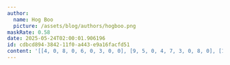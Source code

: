 ```yaml
---
author:
  name: Hog Boo
  picture: /assets/blog/authors/hogboo.png
maskRate: 0.58
date: 2025-05-24T02:00:01.906196
id: cdbcd894-3842-11f0-a443-e9a16facfd51
content: '[[4, 0, 8, 0, 6, 0, 3, 0, 0], [9, 5, 0, 4, 7, 3, 0, 8, 0], [1, 0, 0, 0, 5, 0, 0, 0, 0], [0, 9, 0, 0, 0, 0, 8, 0, 0], [0, 0, 0, 3, 0, 5, 0, 2, 7], [0, 3, 1, 0, 0, 0, 4, 6, 5], [0, 1, 0, 0, 0, 8, 5, 4, 6], [7, 0, 0, 0, 0, 6, 0, 0, 2], [0, 0, 0, 0, 9, 4, 7, 3, 0]]'
---
```

